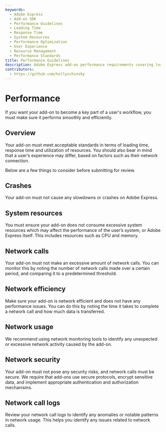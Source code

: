 ```yaml
---
keywords:
  - Adobe Express
  - Add-on SDK
  - Performance Guidelines
  - Loading Time
  - Response Time
  - System Resources
  - Performance Optimization
  - User Experience
  - Resource Management
  - Performance Standards
title: Performance Guidelines
description: Adobe Express add-on performance requirements covering loading times, response times, system resource usage, and optimization standards for smooth user experience.
contributors:
  - https://github.com/hollyschinsky
---
```


# Performance

If you want your add-on to become a key part of a user's workflow, you must make sure it performs smoothly and efficiently.

## Overview

Your add-on must meet acceptable standards in terms of loading time, response time and utilization of resources. You should also bear in mind that a user’s experience may differ, based on factors such as their network connection.

Below are a few things to consider before submitting for review.

## Crashes

Your add-on must not cause any slowdowns or crashes on Adobe Express.

## System resources

You must ensure your add-on does not consume excessive system resources which may affect the performance of the user’s system, or Adobe Express itself. This includes resources such as CPU and memory.

## Network calls

Your add-on must not make an excessive amount of network calls. You can monitor this by noting the number of network calls made over a certain period, and comparing it to a predetermined threshold.

## Network efficiency

Make sure your add-on is network efficient and does not have any performance issues. You can do this by noting the time it takes to complete a network call and how much data is transferred.

## Network usage

We recommend using network monitoring tools to identify any unexpected or excessive network activity caused by the add-on.

## Network security

Your add-on must not pose any security risks, and network calls must be secure. We require that add-ons use secure protocols, encrypt sensitive data, and implement appropriate authentication and authorization mechanisms.

## Network call logs

Review your network call logs to identify any anomalies or notable patterns in network usage. This helps you identify any issues related to network calls.
